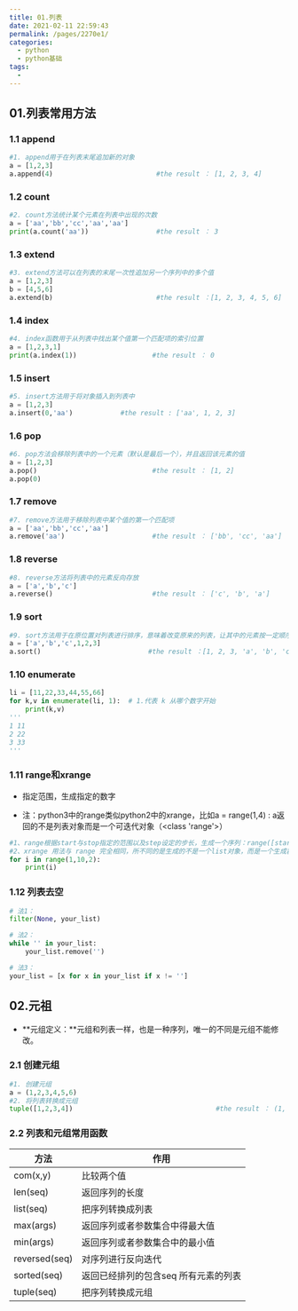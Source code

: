 ```yaml
---
title: 01.列表
date: 2021-02-11 22:59:43
permalink: /pages/2270e1/
categories:
  - python
  - python基础
tags:
  - 
---
```


## 01.列表常用方法

### 1.1 append

```python
#1. append用于在列表末尾追加新的对象
a = [1,2,3]
a.append(4)                          #the result ： [1, 2, 3, 4]
```

### 1.2 count

```python
#2. count方法统计某个元素在列表中出现的次数
a = ['aa','bb','cc','aa','aa']
print(a.count('aa'))                 #the result ： 3
```

### 1.3 extend

```python
#3. extend方法可以在列表的末尾一次性追加另一个序列中的多个值
a = [1,2,3]
b = [4,5,6]
a.extend(b)                          #the result ：[1, 2, 3, 4, 5, 6]
```

### 1.4 index

```python
#4. index函数用于从列表中找出某个值第一个匹配项的索引位置
a = [1,2,3,1]
print(a.index(1))                   #the result ： 0
```

### 1.5 insert

```python
#5. insert方法用于将对象插入到列表中
a = [1,2,3]
a.insert(0,'aa')            #the result : ['aa', 1, 2, 3]
```

### 1.6 pop

```python
#6. pop方法会移除列表中的一个元素（默认是最后一个），并且返回该元素的值
a = [1,2,3]
a.pop()                             #the result ： [1, 2]
a.pop(0)
```

### 1.7 remove

```python
#7. remove方法用于移除列表中某个值的第一个匹配项
a = ['aa','bb','cc','aa']
a.remove('aa')                      #the result ： ['bb', 'cc', 'aa']
```

### 1.8 reverse

```python
#8. reverse方法将列表中的元素反向存放
a = ['a','b','c']
a.reverse()                         #the result ： ['c', 'b', 'a']
```

### 1.9 sort

```python
#9. sort方法用于在原位置对列表进行排序，意味着改变原来的列表，让其中的元素按一定顺序排列
a = ['a','b','c',1,2,3]
a.sort()                           #the result ：[1, 2, 3, 'a', 'b', 'c']
```

### 1.10 enumerate

```python
li = [11,22,33,44,55,66]
for k,v in enumerate(li, 1):  # 1.代表 k 从哪个数字开始
    print(k,v)
'''
1 11
2 22
3 33
'''
```

### 1.11 range和xrange

- 指定范围，生成指定的数字

- 注：python3中的range类似python2中的xrange，比如a = range(1,4) : a返回的不是列表对象而是一个可迭代对象（<class 'range'>）

```python
#1、range根据start与stop指定的范围以及step设定的步长，生成一个序列：range([start,] stop[, step])
#2、xrange 用法与 range 完全相同，所不同的是生成的不是一个list对象，而是一个生成器
for i in range(1,10,2):
    print(i)
```

### 1.12 列表去空

```python
# 法1：
filter(None, your_list)

# 法2：
while '' in your_list:
    your_list.remove('')

# 法3：
your_list = [x for x in your_list if x != '']
```

## 02.元祖

- **元组定义：**元组和列表一样，也是一种序列，唯一的不同是元组不能修改。

### 2.1 创建元组

```python
#1. 创建元组
a = (1,2,3,4,5,6)
#2. 将列表转换成元组
tuple([1,2,3,4])                                    #the result ： (1, 2, 3, 4)
```

### 2.2 列表和元组常用函数    

| 方法          | 作用                                 |
| ------------- | ------------------------------------ |
| com(x,y)      | 比较两个值                           |
| len(seq)      | 返回序列的长度                       |
| list(seq)     | 把序列转换成列表                     |
| max(args)     | 返回序列或者参数集合中得最大值       |
| min(args)     | 返回序列或者参数集合中的最小值       |
| reversed(seq) | 对序列进行反向迭代                   |
| sorted(seq)   | 返回已经排列的包含seq 所有元素的列表 |
| tuple(seq)    | 把序列转换成元组                     |








